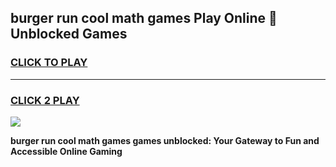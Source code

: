 
## burger run cool math games Play Online 👋 Unblocked Games
<h3>
<a href="https://news.freeplayer.one?title=burger_run_cool_math_games&ref=17CMG">CLICK TO PLAY</a></h3>
<hr>

<h3>
<a href="https://news.freeplayer.one?title=burger_run_cool_math_games&ref=17CMG">CLICK 2 PLAY</a>
  
</h3>

<a href="https://news.freeplayer.one?title=burger_run_cool_math_games&ref=17CMG/"><img src="https://clearcache.store/games.png"></a>


**burger run cool math games games unblocked: Your Gateway to Fun and Accessible Online Gaming**

